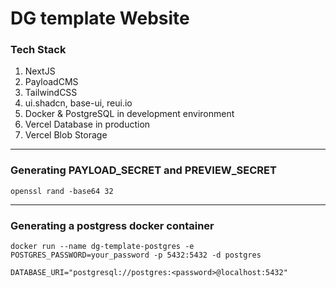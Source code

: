 # DG template Website

### Tech Stack

1. NextJS
2. PayloadCMS
3. TailwindCSS
4. ui.shadcn, base-ui, reui.io
5. Docker & PostgreSQL in development environment
6. Vercel Database in production
7. Vercel Blob Storage

---

### Generating PAYLOAD_SECRET and PREVIEW_SECRET

```
openssl rand -base64 32
```

---

### Generating a postgress docker container

```
docker run --name dg-template-postgres -e POSTGRES_PASSWORD=your_password -p 5432:5432 -d postgres
```

```
DATABASE_URI="postgresql://postgres:<password>@localhost:5432"
```
